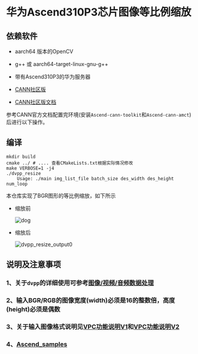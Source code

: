 # 华为Ascend310P3芯片图像等比例缩放

## 依赖软件

- aarch64 版本的OpenCV

- g++ 或 aarch64-target-linux-gnu-g++

- 带有Ascend310P3的华为服务器

- [CANN社区版](https://www.hiascend.com/zh/software/cann/community)

- [CANN社区版文档](https://www.hiascend.com/document/detail/zh/CANNCommunityEdition/70RC1alpha003/overview/index.html)

参考CANN官方文档配置完环境(安装`Ascend-cann-toolkit`和`Ascend-cann-amct`)后进行以下操作。

## 编译 

```shell
mkdir build
cmake ../ # .... 查看CMakeLists.txt根据实际情况修改
make VERBOSE=1 -j4
./dvpp_resize                                   
	Usage: ./main img_list_file batch_size des_width des_height num_loop
```

本仓库实现了BGR图形的等比例缩放，如下所示

- 缩放前

  ![dog](D:\codes\Ascend\Deploy\dvpp_resize\imgs\dog.jpg)


- 缩放后

  ![dvpp_resize_output0](D:\codes\Ascend\Deploy\dvpp_resize\imgs\dvpp_resize_output0.jpg)


## 说明及注意事项

### 1、关于`dvpp`的详细使用可参考[图像/视频/音频数据处理](https://www.hiascend.com/document/detail/zh/canncommercial/63RC1/inferapplicationdev/aclcppdevg/aclcppdevg_000038.html)

### 2、输入BGR/RGB的图像宽度(width)必须是16的整数倍，高度(height)必须是偶数

### 3、关于输入图像格式说明见[VPC功能说明V1](https://www.hiascend.com/document/detail/zh/canncommercial/63RC1/inferapplicationdev/aclcppdevg/aclcppdevg_03_0172.html)和[VPC功能说明V2](https://www.hiascend.com/document/detail/zh/canncommercial/63RC1/inferapplicationdev/aclcppdevg/aclcppdevg_03_0350.html)

### 4、[Ascend_samples](https://github.com/Ascend/samples)